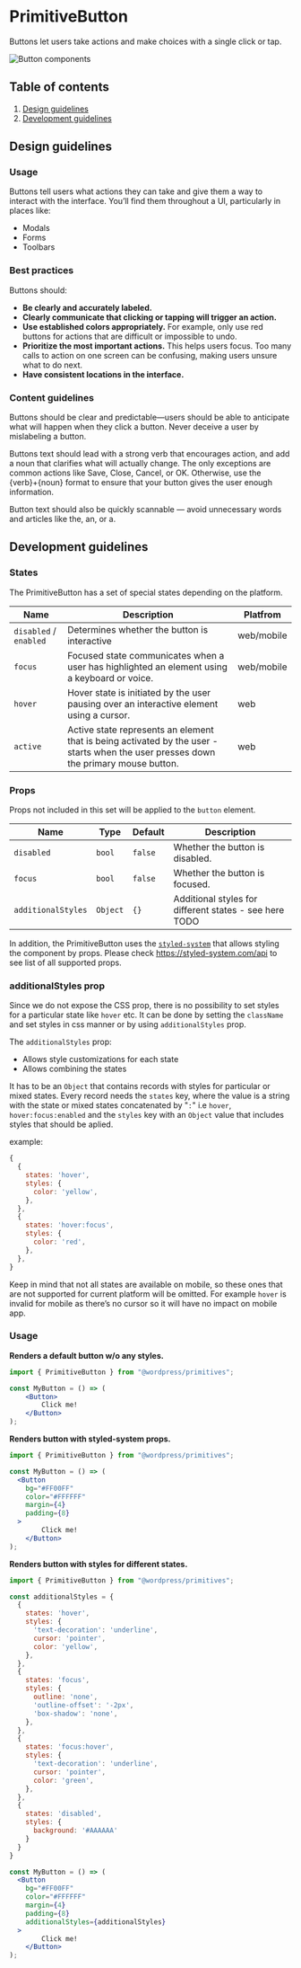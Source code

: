 # PrimitiveButton
Buttons let users take actions and make choices with a single click or tap.

![Button components](https://make.wordpress.org/design/files/2019/03/button.png)

## Table of contents

1. [Design guidelines](#design-guidelines)
2. [Development guidelines](#development-guidelines)

## Design guidelines

### Usage

Buttons tell users what actions they can take and give them a way to interact with the interface. You’ll find them throughout a UI, particularly in places like:

- Modals
- Forms
- Toolbars

### Best practices

Buttons should:

- **Be clearly and accurately labeled.**
- **Clearly communicate that clicking or tapping will trigger an action.**
- **Use established colors appropriately.** For example, only use red buttons for actions that are difficult or impossible to undo.
- **Prioritize the most important actions.** This helps users focus. Too many calls to action on one screen can be confusing, making users unsure what to do next.
- **Have consistent locations in the interface.**

### Content guidelines

Buttons should be clear and predictable—users should be able to anticipate what will happen when they click a button. Never deceive a user by mislabeling a button.

Buttons text should lead with a strong verb that encourages action, and add a noun that clarifies what will actually change. The only exceptions are common actions like Save, Close, Cancel, or OK. Otherwise, use the {verb}+{noun} format to ensure that your button gives the user enough information.

Button text should also be quickly scannable — avoid unnecessary words and articles like the, an, or a.

## Development guidelines

### States

The PrimitiveButton has a set of special states depending on the platform.

Name  | Description | Platfrom
--- | --- | ---
`disabled` / `enabled` | Determines whether the button is interactive | web/mobile
`focus` | Focused state communicates when a user has highlighted an element using a keyboard or voice. | web/mobile
`hover` | Hover state is initiated by the user pausing over an interactive element using a cursor. | web
`active` | Active state represents an element that is being activated by the user - starts when the user presses down the primary mouse button. | web


### Props

Props not included in this set will be applied to the `button` element.

Name | Type | Default | Description
--- | --- | --- | ---
`disabled` | `bool` | `false` | Whether the button is disabled.
`focus` | `bool` | `false` | Whether the button is focused.
`additionalStyles` | `Object` | `{}` | Additional styles for different states - see here TODO

In addition, the PrimitiveButton uses the [`styled-system`](https://styled-system.com/) that allows styling the component by props. Please check https://styled-system.com/api to see list of all supported props.

### additionalStyles prop
Since we do not expose the CSS prop, there is no possibility to set styles for a particular state like `hover` etc. It can be done by setting the `className` and set styles in css manner or by using `additionalStyles` prop.

The `additionalStyles` prop:
- Allows style customizations for each state
- Allows combining the states

It has to be an `Object` that contains records with styles for particular or mixed states. Every record needs the `states` key, where the value is a string with the state or mixed states concatenated by "`:`" i.e `hover`, `hover:focus:enabled` and the `styles` key with an `Object` value that includes styles that should be aplied.

example:

```js
{
  {
    states: 'hover',
    styles: {
      color: 'yellow',
    },
  },
  {
    states: 'hover:focus',
    styles: {
      color: 'red',
    },
  },
}
```

Keep in mind that not all states are available on mobile, so these ones that are not supported for current platform will be omitted. For example `hover` is invalid for mobile as there’s no cursor so it will have no impact on mobile app.


### Usage

**Renders a default button w/o any styles.**

```jsx
import { PrimitiveButton } from "@wordpress/primitives";

const MyButton = () => (
	<Button>
		Click me!
	</Button>
);

```

**Renders button with styled-system props.**

```jsx
import { PrimitiveButton } from "@wordpress/primitives";

const MyButton = () => (
  <Button
    bg="#FF00FF"
    color="#FFFFFF"
    margin={4}
    padding={8}
  >
		Click me!
	</Button>
);

```

**Renders button with styles for different states.**

```jsx
import { PrimitiveButton } from "@wordpress/primitives";

const additionalStyles = {
  {
    states: 'hover',
    styles: {
      'text-decoration': 'underline',
      cursor: 'pointer',
      color: 'yellow',
    },
  },
  {
    states: 'focus',
    styles: {
      outline: 'none',
      'outline-offset': '-2px',
      'box-shadow': 'none',
    },
  },
  {
    states: 'focus:hover',
    styles: {
      'text-decoration': 'underline',
      cursor: 'pointer',
      color: 'green',
    },
  },
  {
    states: 'disabled',
    styles: {
      background: '#AAAAAA'
    }
  }
}

const MyButton = () => (
  <Button
    bg="#FF00FF"
    color="#FFFFFF"
    margin={4}
    padding={8}
    additionalStyles={additionalStyles}
  >
		Click me!
	</Button>
);

```

